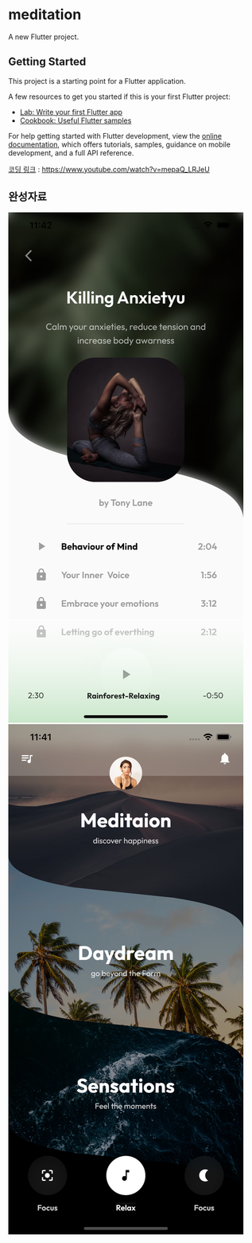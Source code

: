 # meditation

A new Flutter project.

## Getting Started

This project is a starting point for a Flutter application.

A few resources to get you started if this is your first Flutter project:

- [Lab: Write your first Flutter app](https://docs.flutter.dev/get-started/codelab)
- [Cookbook: Useful Flutter samples](https://docs.flutter.dev/cookbook)

For help getting started with Flutter development, view the
[online documentation](https://docs.flutter.dev/), which offers tutorials,
samples, guidance on mobile development, and a full API reference.

[코딩 링크](https://www.youtube.com/watch?v=mepaQ_LRJeU) : <https://www.youtube.com/watch?v=mepaQ_LRJeU>

## 완성자료

![image info](completion/simulator_screenshot_081B97CD-C71C-413D-8546-84BA5E22F24C.png)
![image info](completion/simulator_screenshot_FAFD769F-7270-4113-84AD-8A52EF3CBD0B.png)
